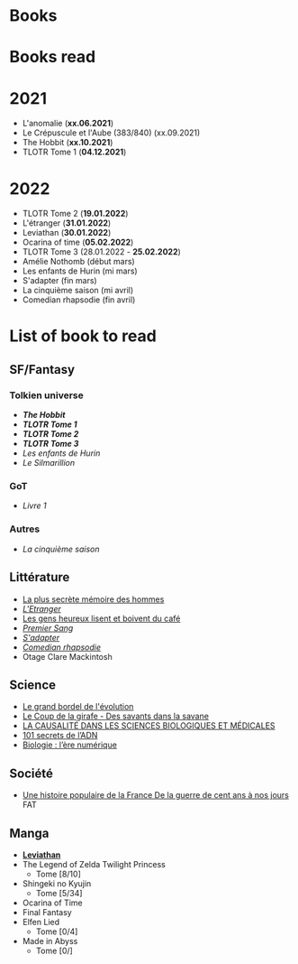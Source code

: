 # Books

# Books read

# 2021

* L'anomalie (**xx.06.2021**)
* Le Crépuscule et l'Aube (383/840) (xx.09.2021)
* The Hobbit (**xx.10.2021**)
* TLOTR Tome 1 (**04.12.2021**)

# 2022

* TLOTR Tome 2 (**19.01.2022**)
* L'étranger (**31.01.2022**)
* Leviathan (**30.01.2022**)
* Ocarina of time (**05.02.2022**)
* TLOTR Tome 3 (28.01.2022 - **25.02.2022**)
* Amélie Nothomb (début mars)
* Les enfants de Hurin (mi mars)
* S'adapter (fin mars)
* La cinquième saison (mi avril)
* Comedian rhapsodie (fin avril)

# List of book to read

## SF/Fantasy

### Tolkien universe

* ***The Hobbit***
* ***TLOTR Tome 1***
* ***TLOTR Tome 2***
* ***TLOTR Tome 3***
* *Les enfants de Hurin*
* *Le Silmarillion*

### GoT

* *Livre 1*

### Autres

* *La cinquième saison*

## Littérature

* [La plus secrète mémoire des hommes](https://www.leslibraires.fr/livre/18955840-la-plus-secrete-memoire-des-hommes-prix-goncou--mohamed-mbougar-sarr-philippe-rey)
* [*L'Etranger*](https://www.leslibraires.fr/livre/16677866-l-etranger-camus-albert-galimard)
* [Les gens heureux lisent et boivent du café](https://www.leslibraires.fr/livre/15651600-les-gens-heureux-lisent-et-boivent-du-cafe-agnes-martin-lugand-pocket)
* [*Premier Sang*](https://www.leslibraires.fr/livre/18933089-premier-sang-amelie-nothomb-albin-michel)
* [*S'adapter*](https://www.editions-stock.fr/livres/la-bleue/sadapter-9782234089549)
* [*Comedian rhapsodie*](https://www.babelio.com/livres/VDB-Comedian-rhapsodie/1356363)
* Otage Clare Mackintosh

## Science

* [Le grand bordel de l'évolution](https://www.leslibraires.fr/livre/14562400-le-grand-bordel-de-l-evolution-la-science-impe--leo-grasset-flammarion)
* [Le Coup de la girafe - Des savants dans la savane](https://www.leslibraires.fr/livre/18642481-le-coup-de-la-girafe-des-savants-dans-la-savane-leo-grasset-points)
* [LA CAUSALITÉ DANS LES SCIENCES BIOLOGIQUES ET MÉDICALES](https://laboutique.edpsciences.fr/produit/994/9782759820467/la-causalite-dans-les-sciences-biologiques-et-medicales)
* [101 secrets de l’ADN](https://www.cnrseditions.fr/catalogue/biologie-et-sante/101-secrets-de-l-adn/)
* [Biologie : l’ère numérique](https://www.cnrseditions.fr/catalogue/biologie-et-sante/biologie-lere-numerique/)

## Société

* [Une histoire populaire de la France De la guerre de cent ans à nos jours](https://www.leslibraires.fr/livre/16287907-une-histoire-populaire-de-la-france-de-la-guer--gerard-noiriel-agone-editeur)
FAT

## Manga

* [**Leviathan**](https://www.manga-news.com/index.php/serie/Leviathan-Ki-oon)
* The Legend of Zelda Twilight Princess
  * Tome [8/10]
* Shingeki no Kyujin
  * Tome [5/34]
* Ocarina of Time
* Final Fantasy
* Elfen Lied
  * Tome [0/4]
* Made in Abyss
  * Tome [0/]
